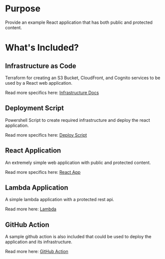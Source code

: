 # Purpose

Provide an example React application that has both public and protected content.

# What's Included?

## Infrastructure as Code

Terraform for creating an S3 Bucket, CloudFront, and Cognito services
to be used by a React web application.

Read more specifics here: [Infrastructure Docs](./docs/infrastructure.md)

## Deployment Script

Powershell Script to create required infrastructure and deploy the react application.

Read more specifics here: [Deploy Script](./docs/deploy-script.md)

## React Application

An extremely simple web application with public and protected content.

Read more specifics here: [React App](./docs/react-app.md)

## Lambda Application

A simple lambda application with a protected rest api.

Read more here: [Lambda](./docs/lambda.md)

## GitHub Action

A sample github action is also included that could be used to deploy the application and its infrastructure.

Read more here: [GitHub Action](./docs/github-action.md)

 
